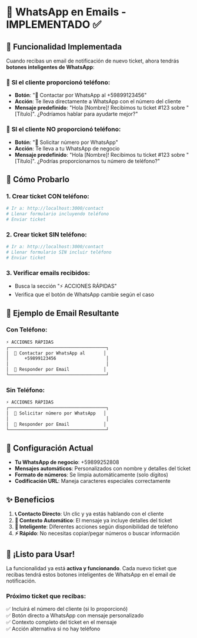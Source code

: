 # 📱 WhatsApp en Emails - IMPLEMENTADO ✅

## 🎯 Funcionalidad Implementada

Cuando recibas un email de notificación de nuevo ticket, ahora tendrás **botones inteligentes de WhatsApp**:

### 📱 **SI el cliente proporcionó teléfono:**
- **Botón**: "📱 Contactar por WhatsApp al +59899123456"
- **Acción**: Te lleva directamente a WhatsApp con el número del cliente
- **Mensaje predefinido**: "Hola [Nombre]! Recibimos tu ticket #123 sobre "[Título]". ¿Podríamos hablar para ayudarte mejor?"

### 📧 **SI el cliente NO proporcionó teléfono:**
- **Botón**: "📱 Solicitar número por WhatsApp"  
- **Acción**: Te lleva a tu WhatsApp de negocio
- **Mensaje predefinido**: "Hola [Nombre]! Recibimos tu ticket #123 sobre "[Título]". ¿Podrías proporcionarnos tu número de teléfono?"

## 🧪 Cómo Probarlo

### 1. **Crear ticket CON teléfono:**
```bash
# Ir a: http://localhost:3000/contact
# Llenar formulario incluyendo teléfono
# Enviar ticket
```

### 2. **Crear ticket SIN teléfono:**
```bash
# Ir a: http://localhost:3000/contact  
# Llenar formulario SIN incluir teléfono
# Enviar ticket
```

### 3. **Verificar emails recibidos:**
- Busca la sección "⚡ ACCIONES RÁPIDAS"
- Verifica que el botón de WhatsApp cambie según el caso

## 📧 Ejemplo de Email Resultante

### Con Teléfono:
```html
⚡ ACCIONES RÁPIDAS
┌─────────────────────────────────────┐
│  📱 Contactar por WhatsApp al       │
│      +59899123456                   │
│                                     │
│  📧 Responder por Email             │
└─────────────────────────────────────┘
```

### Sin Teléfono:
```html
⚡ ACCIONES RÁPIDAS  
┌─────────────────────────────────────┐
│  📱 Solicitar número por WhatsApp   │
│                                     │
│  📧 Responder por Email             │
└─────────────────────────────────────┘
```

## 🔧 Configuración Actual

- **Tu WhatsApp de negocio**: +59899252808
- **Mensajes automáticos**: Personalizados con nombre y detalles del ticket
- **Formato de números**: Se limpia automáticamente (solo dígitos)
- **Codificación URL**: Maneja caracteres especiales correctamente

## ✨ Beneficios

1. **📞 Contacto Directo**: Un clic y ya estás hablando con el cliente
2. **💬 Contexto Automático**: El mensaje ya incluye detalles del ticket  
3. **🎯 Inteligente**: Diferentes acciones según disponibilidad de teléfono
4. **⚡ Rápido**: No necesitas copiar/pegar números o buscar información

## 🚀 ¡Listo para Usar!

La funcionalidad ya está **activa y funcionando**. Cada nuevo ticket que recibas tendrá estos botones inteligentes de WhatsApp en el email de notificación.

### Próximo ticket que recibas:
✅ Incluirá el número del cliente (si lo proporcionó)  
✅ Botón directo a WhatsApp con mensaje personalizado  
✅ Contexto completo del ticket en el mensaje  
✅ Acción alternativa si no hay teléfono
